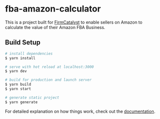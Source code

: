 # fba-amazon-calculator

This is a project built for [FirmCatalyst](https://firmcatalyst.de) to enable sellers on Amazon to calculate the value of their Amazon FBA Business.

## Build Setup

```bash
# install dependencies
$ yarn install

# serve with hot reload at localhost:3000
$ yarn dev

# build for production and launch server
$ yarn build
$ yarn start

# generate static project
$ yarn generate
```

For detailed explanation on how things work, check out the [documentation](https://nuxtjs.org).

